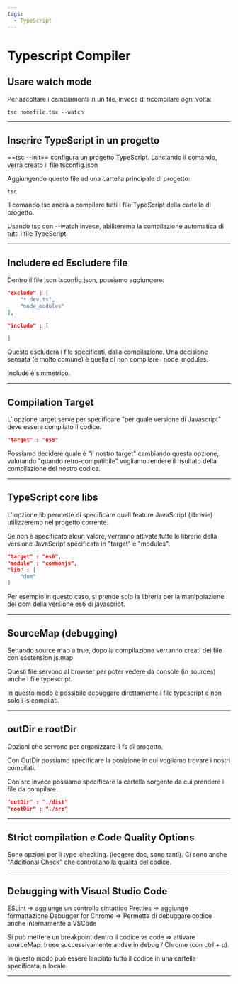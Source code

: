 ```yaml
---
tags:
  - TypeScript
---
```

# Typescript Compiler

## Usare watch mode 

Per ascoltare i cambiamenti in un file, invece di ricompilare ogni volta:

```
tsc nomefile.tsx --watch
```

***

## Inserire TypeScript in un progetto

==tsc --init== configura un progetto TypeScript.
Lanciando il comando, verrà creato il file tsconfig.json

Aggiungendo questo file ad una cartella principale di progetto:

```
tsc
```

Il comando tsc andrà a compilare tutti i file TypeScript della cartella di progetto.

Usando tsc con --watch invece, abiliteremo la compilazione automatica di tutti i file TypeScript.

***
## Includere ed Escludere file

Dentro il file json tsconfig.json, possiamo aggiungere:

```json
"exclude" : [
	"*.dev.ts",
	"node_modules"
],

"include" : [

]
```

Questo escluderà i file specificati, dalla compilazione.
Una decisione sensata (e molto comune) è quella di non compilare i node_modules.

Include è simmetrico.

***

## Compilation Target

L' opzione target serve per specificare "per quale versione di Javascript" deve essere compilato il codice.

```json
"target" : "es5"
```

Possiamo decidere quale è "il nostro target" cambiando questa opzione, valutando "quando retro-compatibile" vogliamo rendere il risultato della compilazione del nostro codice.

***

## TypeScript core libs 

L' opzione lib permette di specificare quali feature JavaScript (librerie) utilizzeremo nel progetto corrente.

Se non è specificato alcun valore, verranno attivate tutte le librerie della versione JavaScript specificata in "target" e "modules".

```json
"target" : "es6",
"module" : "commonjs",
"lib" : [
	"dom"
]
```

Per esempio in questo caso, si prende solo la libreria per la manipolazione del dom della versione es6 di javascript.

***

## SourceMap (debugging)

Settando source map a true, dopo la compilazione verranno creati dei file con esetension js.map 

Questi file servono al browser per poter vedere da console (in sources) anche i file typescript.

In questo modo è possibile debuggare direttamente i file typescript e non solo i js compilati.

***

## outDir e rootDir

Opzioni che servono per organizzare il fs di progetto.

Con OutDir possiamo specificare la posizione in cui vogliamo trovare i nostri compilati.

Con src invece possiamo specificare la cartella sorgente da cui prendere i file da compilare.


```json
"outDir" : "./dist"
"rootDir" : "./src"
```

***


## Strict compilation e Code Quality Options

Sono opzioni per il type-checking. (leggere doc, sono tanti).
Ci sono anche "Additional Check" che controllano la qualità del codice.


***

## Debugging with Visual Studio Code 

ESLint => aggiunge un controllo sintattico
Pretties => aggiunge formattazione
Debugger for Chrome => Permette di debuggare codice anche internamente a VSCode

Si può mettere un breakpoint dentro il codice vs code => attivare sourceMap: truee successivamente andae in debug / Chrome (con ctrl + p).

In questo modo può essere lanciato tutto il codice in una cartella specificata,in locale.

***


